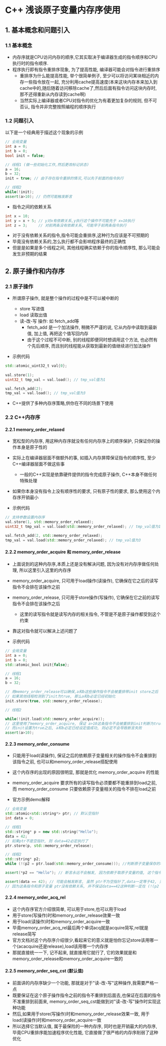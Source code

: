 # C++ 浅谈原子变量内存序使用

## 1. 基本概念和问题引入

### 1.1 基本概念

- 内存序就是CPU访问内存的顺序,它其实取决于编译器生成的指令顺序和CPU执行时的指令顺序.
- 程序执行即有指令重排序现象, 为了提高性能, 编译器可能会对指令进行重排序
    - 重排序为什么能提高性能, 举个很简单例子, 至少可以将访问某块相近的内存一些指令放在一起, 充分利用cache提高速度(本来这块内存本来加入到cache中的,随后随着访问移除cache了,然后后面有指令访问这块内存时,那不还得重新从内存读到cache啊)
    - 当然实际上编译器或者CPU对指令的优化为有着更加复杂的规则, 但不可否认, 指令并非完整按照编程的顺序执行

### 1.2 问题引入
以下是一个经典用于描述这个现象的示例
```C++
// 全局变量
int a = 0;
int b = 0;
bool init = false; 

// 线程1 (做一些初始化工作,然后更改标记状态)
a = 16;
b = 32;
init = true; // 由于存在指令重排的情况,可以先于前面的指令执行

// 线程2 
while(!init);
assert(a>10); // 仍然可能触发断言
```

- 指令之间的依赖关系

```C++
int x = 10;
int y = x + 5; // y对x有依赖关系,y执行这个操作不可能先于 x=10执行
int z = 3;     // 对前两条没有依赖关系, 可能早于前两条指令执行
```
- 对于没有依赖关系的指令,指令可能会重排序,这种行为应该是不可预期的
- 毕竟没有依赖关系的,怎么执行都不会影响程序最终的正确性
- 但是是如果是多个线程之间, 其他线程确实依赖于你的指令顺序性, 那么可能会发生非预期的结果

## 2. 原子操作和内存序

### 2.1 原子操作

- 所谓原子操作, 就是整个操作的过程中是不可以被中断的
    - store 写进值
    - load 读取出值
    - 读-改-写 操作: 如 fetch_add等
        - fetch_add 是一个加法操作, 稍微不严谨的说, 它从内存中读取到最新值, 加上值, 再把这个值写回内存
        - 由于这个过程不可中断, 别的线程即便同时想调用这个方法, 也必然有个先后顺序, 而且别的线程能从获取到最新的值继续进行加法操作

- 示例代码

```C++
std::atomic_uint32_t val{0};
    
val.store(1);
uint32_t tmp_val = val.load(); // tmp_val值为1

val.fetch_add(2);
tmp_val = val.load(); // tmp_val值为3
```


- C++提供了多种内存序策略,供你在不同的场景下使用
### 2.2 C++内存序

#### 2.2.1 memory_order_relaxed

- 宽松型的内存序, 用这种内存序就没有任何内存序上的顺序保护, 只保证你的操作本身是原子性的
- 实际上在编译器层面不做额外的事, 如插入内存屏障保证指令的顺序性, 至少C++编译器层面不做这些事
    - 一般的C++实现是依靠硬件提供的指令完成原子操作, C++本身不做任何特殊处理
- 如果你本身没有指令上没有顺序性的要求, 只有原子性的要求, 那么使用这个内存序开销最小


- 示例代码

```C++
// 支持参数设置内存序
val.store(1, std::memory_order_relaxed);
uint32_t tmp_val = val.load(std::memory_order_relaxed); // tmp_val值为1

val.fetch_add(2, std::memory_order_relaxed);
tmp_val = val.load(std::memory_order_relaxed); // tmp_val值为3
```

#### 2.2.2 memory_order_acquire 和 memory_order_release

- 上面说到的这种内存序,本质上还是没有解决问题, 因为没有对内存序做任何处理, 所以这里引入这里的内存序
- memory_order_acquire, 只可用于load操作(读操作), 它确保在它之后的读写指令不会排在该操作之前
- memory_order_release, 只可用于store操作(写操作), 它确保在它之前的读写指令不会排在该操作之后 
    - 这里的读写指令就是读写内存的相关指令, 不管是不是原子操作都受到这个约束
- 靠这对指令就可以解决上述问题了

- 示例代码

```C++
// 全局变量
int a = 0;
int b = 0;
std::atomic_bool init{false};

// 线程1 
a = 16;
b = 32;

// 用memory_order_release可以确保,a和b这些操作指令不会被重排带init store之后
// 如果其他线程检测到了init为true, 那么a和b必定已经初始化
init.store(true, std::memory_order_release);

// 线程2 

while(!init.load(std::memory_order_acquire));
// 这里使用了memory_order_acquire, 保证 a>10这条指令不会被重排到init判断为true之前
// 而init设置为true之后, a和b必定已经设定值成功, 则必定不会导致断言失败
assert(a>10); 

```

#### 2.2.3 memory_order_consume

- 只能用于load(读操作), 保证之后的依赖原子变量相关的操作指令不会重排到该指令之前, 也可以和memory_order_release搭配使用
- 这个内存序的出现的原因很明显, 那就是优化 memory_order_acquire 的性能
- memory_order_acquire 要求所有的读写指令必须要都不能重排到load之前, 而 memory_order_consume 只要依赖原子变量相关的指令不排在load之前

- 官方示例demo解释

```C++
// 全局变量
std::atomic<std::string*> ptr; // 默认空指针
int data = 0;

// 线程1
std::string* p = new std::string("Hello");
data = 42;
// 如果ptr不是空指针, 则 data=42必定执行了
ptr.store(p, std::memory_order_release);

// 线程2
std::string* p2;
while (!(p2 = ptr.load(std::memory_order_consume))); //判断原子变量保存的地址是否为空指针

assert(*p2 == "Hello"); // 断言永远不会触发, 因为依赖于取原子变量的值, 这个指令不会优化到判空之前

assert(data == 42); // 可能会触发断言, 虽然 ptr不为空指针了,data一定等于42, 关键这个指令可能被优化了在判空之前就执行了
// 因为这条指令和原子变量 ptr没有依赖关系, 并不保证data==42这种判断一定在 (!(p2 = ptr.load(std::memory_order_consume)))之后执行
```

#### 2.2.4 memory_order_acq_rel

- 这个内存序官方介绍很简单, 可以用于store,也可以用于load
- 用于store(写操作)时和memory_order_release效果一致
- 用于load(读操作)时和memory_order_acquire一致
- 毕竟memory_order_acq_rel最后两个单词acq就是acquire简写,rel就是release简写
- 官方文档对这个内存序介绍很少,看起来它的意义就是怕你忘记store该用哪一个(acacquire还是release),load该用哪一个内存序
- 那就直接统一一下, 记不起来, 就直接用它就行了, 它的效果就是和memory_order_release和memory_order_acquire一致的

#### 2.2.5 memory_order_seq_cst (默认值)

- 前面讲的内存序缺少一个功能, 那就是对于"读-改-写"这种操作,我需要严格一点
- 既要保证在这个原子操作指令之前的指令不重排到后面去,也保证在后面的指令不准重排到前面来, memory_order_seq_cst能做到对"读-改-写"操作时实现这种功能
- 然后,如果用于store(写操作)时和memory_order_release效果一致, 用于load(读操作)时和memory_order_acquire一致
- 所以选择它当默认值, 属于最保险的一种内存序, 同时也是开销最大的内存序, 毕竟CPU重排序能加速程序优化性能, 它直接做了很严格的内存序削弱了这种优化
